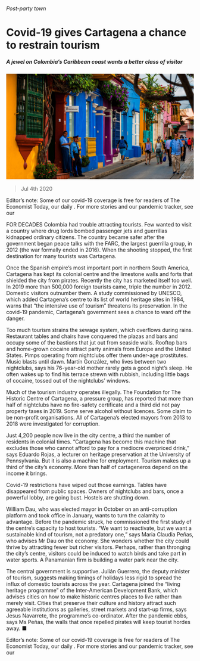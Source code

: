 ###### Post-party town

# Covid-19 gives Cartagena a chance to restrain tourism 

##### A jewel on Colombia’s Caribbean coast wants a better class of visitor 

![image](images/20200704_AMP501.jpg) 

> Jul 4th 2020 

Editor’s note: Some of our covid-19 coverage is free for readers of The Economist Today, our daily . For more stories and our pandemic tracker, see our 

FOR DECADES Colombia had trouble attracting tourists. Few wanted to visit a country where drug lords bombed passenger jets and guerrillas kidnapped ordinary citizens. The country became safer after the government began peace talks with the FARC, the largest guerrilla group, in 2012 (the war formally ended in 2016). When the shooting stopped, the first destination for many tourists was Cartagena.

Once the Spanish empire’s most important port in northern South America, Cartagena has kept its colonial centre and the limestone walls and forts that shielded the city from pirates. Recently the city has marketed itself too well. In 2019 more than 500,000 foreign tourists came, triple the number in 2012. Domestic visitors outnumber them. A study commissioned by UNESCO, which added Cartagena’s centre to its list of world heritage sites in 1984, warns that “the intensive use of tourism” threatens its preservation. In the covid-19 pandemic, Cartagena’s government sees a chance to ward off the danger.


Too much tourism strains the sewage system, which overflows during rains. Restaurant tables and chairs have conquered the plazas and bars and occupy some of the bastions that jut out from seaside walls. Rooftop bars and home-grown cocaine attract party animals from Europe and the United States. Pimps operating from nightclubs offer them under-age prostitutes. Music blasts until dawn. Martín González, who lives between two nightclubs, says his 76-year-old mother rarely gets a good night’s sleep. He often wakes up to find his terrace strewn with rubbish, including little bags of cocaine, tossed out of the nightclubs’ windows.

Much of the tourism industry operates illegally. The Foundation for The Historic Centre of Cartagena, a pressure group, has reported that more than half of nightclubs have no fire-safety certificate and a third did not pay property taxes in 2019. Some serve alcohol without licences. Some claim to be non-profit organisations. All of Cartagena’s elected mayors from 2013 to 2018 were investigated for corruption.

Just 4,200 people now live in the city centre, a third the number of residents in colonial times. “Cartagena has become this machine that excludes those who cannot afford to pay for a mediocre overpriced drink,” says Eduardo Rojas, a lecturer on heritage preservation at the University of Pennsylvania. But it is also a machine for employment. Tourism makes up a third of the city’s economy. More than half of cartageneros depend on the income it brings.

Covid-19 restrictions have wiped out those earnings. Tables have disappeared from public spaces. Owners of nightclubs and bars, once a powerful lobby, are going bust. Hostels are shutting down.

William Dau, who was elected mayor in October on an anti-corruption platform and took office in January, wants to turn the calamity to advantage. Before the pandemic struck, he commissioned the first study of the centre’s capacity to host tourists. “We want to reactivate, but we want a sustainable kind of tourism, not a predatory one,” says Maria Claudia Peñas, who advises Mr Dau on the economy. She wonders whether the city could thrive by attracting fewer but richer visitors. Perhaps, rather than thronging the city’s centre, visitors could be induced to watch birds and take part in water sports. A Panamanian firm is building a water park near the city.

The central government is supportive. Julián Guerrero, the deputy minister of tourism, suggests making timings of holidays less rigid to spread the influx of domestic tourists across the year. Cartagena joined the “living heritage programme” of the Inter-American Development Bank, which advises cities on how to make historic centres places to live rather than merely visit. Cities that preserve their culture and history attract such agreeable institutions as galleries, street markets and start-up firms, says Jesus Navarrete, the programme’s co-ordinator. After the pandemic ebbs, says Ms Peñas, the walls that once repelled pirates will keep tourist hordes away. ■

Editor’s note: Some of our covid-19 coverage is free for readers of The Economist Today, our daily . For more stories and our pandemic tracker, see our 

